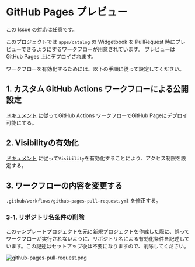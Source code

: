 # GitHub Pages プレビュー

この Issue の対応は任意です。

このプロジェクトでは `apps/catalog` の Widgetbook を PullRequest 時にプレビューできるようにするワークフローが用意されています。
プレビューは GitHub Pages 上にデプロイされます。

ワークフローを有効化するためには、以下の手順に従って設定してください。

## 1. カスタム GitHub Actions ワークフローによる公開設定

[ドキュメント][1] に従ってGitHub Actions ワークフローでGitHub Pageにデプロイ可能にする。

## 2. Visibilityの有効化

[ドキュメント][2] に従って`Visibility`を有効化することにより、アクセス制限を設定する。

## 3. ワークフローの内容を変更する

`.github/workflows/github-pages-pull-request.yml` を修正する。

### 3-1. リポジトリ名条件の削除

このテンプレートプロジェクトを元に新規プロジェクトを作成した際に、誤ってワークフローが実行されないように、リポジトリ名による有効化条件を記述しています。この記述はセットアップ後は不要になりますので、削除してください。

![github-pages-pull-request.png](https://github.com/user-attachments/assets/04475d96-986d-44de-b945-25c4308b5d26)

<!-- Links -->

[1]: https://docs.github.com/ja/pages/getting-started-with-github-pages/configuring-a-publishing-source-for-your-github-pages-site#%E3%82%AB%E3%82%B9%E3%82%BF%E3%83%A0-github-actions-%E3%83%AF%E3%83%BC%E3%82%AF%E3%83%95%E3%83%AD%E3%83%BC%E3%81%AB%E3%82%88%E3%82%8B%E5%85%AC%E9%96%8B

[2]: https://docs.github.com/ja/enterprise-cloud@latest/pages/getting-started-with-github-pages/changing-the-visibility-of-your-github-pages-site
